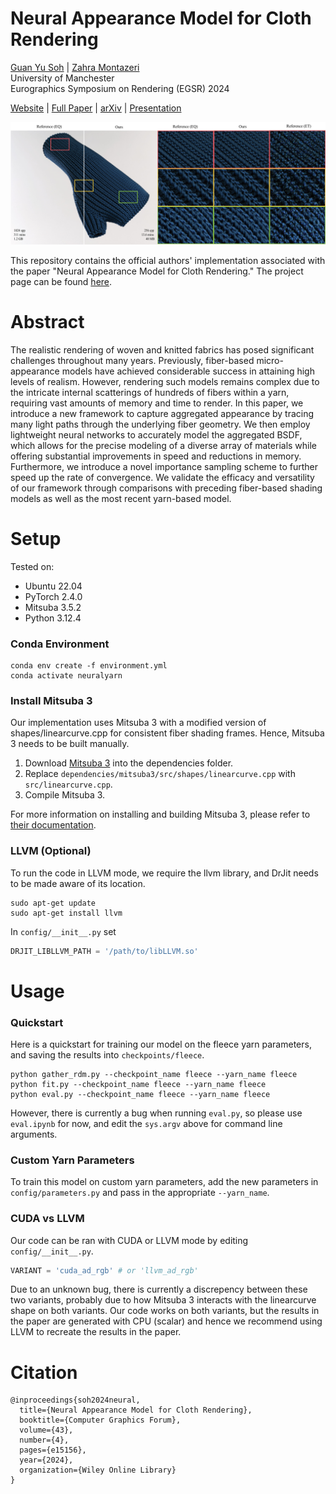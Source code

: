 # Neural Appearance Model for Cloth Rendering
[Guan Yu Soh](https://guanyusoh.github.io/) | [Zahra Montazeri](https://research.manchester.ac.uk/en/persons/zahra.montazeri)\
University of Manchester \
Eurographics Symposium on Rendering (EGSR) 2024

[Website](https://guanyusoh.github.io/neuralyarn/) | [Full Paper](https://onlinelibrary.wiley.com/doi/10.1111/cgf.15156?af=R) | [arXiv](https://arxiv.org/abs/2311.04061) | [Presentation](https://www.youtube.com/watch?v=VjNnacWDWlI&list=PLyR9LORsBdyqsGHNKCwd19vwZwGXYsYFb&index=1)

![Teaser image](assets/teaser.jpg)

This repository contains the official authors' implementation associated with the paper "Neural Appearance Model for Cloth Rendering." The project page can be found [here](https://guanyusoh.github.io/neuralyarn/).

# Abstract
The realistic rendering of woven and knitted fabrics has posed significant challenges throughout many years. Previously, fiber-based micro-appearance models have achieved considerable success in attaining high levels of realism. However, rendering such models remains complex due to the intricate internal scatterings of hundreds of fibers within a yarn, requiring vast amounts of memory and time to render. In this paper, we introduce a new framework to capture aggregated appearance by tracing many light paths through the underlying fiber geometry. We then employ lightweight neural networks to accurately model the aggregated BSDF, which allows for the precise modeling of a diverse array of materials while offering substantial improvements in speed and reductions in memory. Furthermore, we introduce a novel importance sampling scheme to further speed up the rate of convergence. We validate the efficacy and versatility of our framework through comparisons with preceding fiber-based shading models as well as the most recent yarn-based model.

# Setup
Tested on:
* Ubuntu 22.04
* PyTorch 2.4.0
* Mitsuba 3.5.2
* Python 3.12.4

### Conda Environment
```
conda env create -f environment.yml
conda activate neuralyarn
```

### Install Mitsuba 3
Our implementation uses Mitsuba 3 with a modified version of shapes/linearcurve.cpp for consistent fiber shading frames. Hence, Mitsuba 3 needs to be built manually.
1. Download [Mitsuba 3](https://mitsuba.readthedocs.io/en/v3.5.2/src/developer_guide/compiling.html) into the dependencies folder.
2. Replace ```dependencies/mitsuba3/src/shapes/linearcurve.cpp``` with ```src/linearcurve.cpp```.
3. Compile Mitsuba 3.

For more information on installing and building Mitsuba 3, please refer to [their documentation](https://mitsuba.readthedocs.io/en/v3.5.2/src/developer_guide/compiling.html).

### LLVM (Optional)
To run the code in LLVM mode, we require the llvm library, and DrJit needs to be made aware of its location.
```
sudo apt-get update
sudo apt-get install llvm
```
In ```config/__init__.py``` set
```.py
DRJIT_LIBLLVM_PATH = '/path/to/libLLVM.so'
```

# Usage

### Quickstart
Here is a quickstart for training our model on the fleece yarn parameters, and saving the results into ```checkpoints/fleece```.
```
python gather_rdm.py --checkpoint_name fleece --yarn_name fleece
python fit.py --checkpoint_name fleece --yarn_name fleece
python eval.py --checkpoint_name fleece --yarn_name fleece
```
However, there is currently a bug when running ```eval.py```, so please use ```eval.ipynb``` for now, and edit the ```sys.argv``` above for command line arguments.

### Custom Yarn Parameters
To train this model on custom yarn parameters, add the new parameters in ```config/parameters.py``` and pass in the appropriate ```--yarn_name```.

### CUDA vs LLVM
Our code can be ran with CUDA or LLVM mode by editing ```config/__init__.py```.
```.py
VARIANT = 'cuda_ad_rgb' # or 'llvm_ad_rgb'
```
Due to an unknown bug, there is currently a discrepency between these two variants, probably due to how Mitsuba 3 interacts with the linearcurve shape on both variants. Our code works on both variants, but the results in the paper are generated with CPU (scalar) and hence we recommend using LLVM to recreate the results in the paper.  


# Citation

```
@inproceedings{soh2024neural,
  title={Neural Appearance Model for Cloth Rendering},
  booktitle={Computer Graphics Forum},
  volume={43},
  number={4},
  pages={e15156},
  year={2024},
  organization={Wiley Online Library}
}
```


